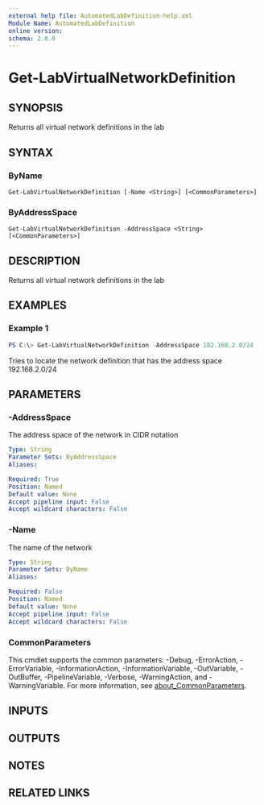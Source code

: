 ```yaml
---
external help file: AutomatedLabDefinition-help.xml
Module Name: AutomatedLabDefinition
online version:
schema: 2.0.0
---
```


# Get-LabVirtualNetworkDefinition

## SYNOPSIS
Returns all virtual network definitions in the lab

## SYNTAX

### ByName
```
Get-LabVirtualNetworkDefinition [-Name <String>] [<CommonParameters>]
```

### ByAddressSpace
```
Get-LabVirtualNetworkDefinition -AddressSpace <String> [<CommonParameters>]
```

## DESCRIPTION
Returns all virtual network definitions in the lab

## EXAMPLES

### Example 1
```powershell
PS C:\> Get-LabVirtualNetworkDefinition -AddressSpace 192.168.2.0/24
```

Tries to locate the network definition that has the address space 192.168.2.0/24

## PARAMETERS

### -AddressSpace
The address space of the network in CIDR notation

```yaml
Type: String
Parameter Sets: ByAddressSpace
Aliases:

Required: True
Position: Named
Default value: None
Accept pipeline input: False
Accept wildcard characters: False
```

### -Name
The name of the network

```yaml
Type: String
Parameter Sets: ByName
Aliases:

Required: False
Position: Named
Default value: None
Accept pipeline input: False
Accept wildcard characters: False
```

### CommonParameters
This cmdlet supports the common parameters: -Debug, -ErrorAction, -ErrorVariable, -InformationAction, -InformationVariable, -OutVariable, -OutBuffer, -PipelineVariable, -Verbose, -WarningAction, and -WarningVariable. For more information, see [about_CommonParameters](http://go.microsoft.com/fwlink/?LinkID=113216).

## INPUTS

## OUTPUTS

## NOTES

## RELATED LINKS
